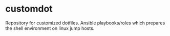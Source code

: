 # customdot

Repository for customized dotfiles. Ansible playbooks/roles which prepares the shell environment on linux jump hosts. 